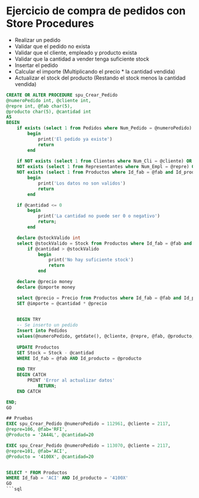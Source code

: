# Ejercicio de compra de pedidos con Store Procedures

- Realizar un pedido 
- Validar que el pedido no exista
- Validar que el cliente, empleado y producto exista
- Validar que la cantidad a vender tenga suficiente stock
- Insertar el pedido
- Calcular el importe (Multiplicando el precio * la cantidad vendida)
- Actualizar el stock del producto (Restando el stock menos la cantidad vendida)


```sql
CREATE OR ALTER PROCEDURE spu_Crear_Pedido
@numeroPedido int, @cliente int,
@repre int, @fab char(5),
@producto char(5), @cantidad int
AS
BEGIN
	if exists (select 1 from Pedidos where Num_Pedido = @numeroPedido)
		begin
			print('El pedido ya existe')
			return
		end
	
	if NOT exists (select 1 from Clientes where Num_Cli = @cliente) OR
	NOT exists (select 1 from Representantes where Num_Empl = @repre) OR
	NOT exists (select 1 from Productos where Id_fab = @fab and Id_producto = @producto)
		begin
			print('Los datos no son validos')
			return
		end

	if @cantidad <= 0
		begin
			print('La cantidad no puede ser 0 o negativo')
			return;
		end

	declare @stockValido int
	select @stockValido = Stock from Productos where Id_fab = @fab and Id_producto = @producto
		if @cantidad > @stockValido
			begin
				print('No hay suficiente stock')
				return
			end

	declare @precio money
	declare @importe money

	select @precio = Precio from Productos where Id_fab = @fab and Id_producto = @producto
	SET @importe = @cantidad * @precio
	

	BEGIN TRY
	-- Se inserto un pedido
	Insert into Pedidos
	values(@numeroPedido, getdate(), @cliente, @repre, @fab, @producto, @cantidad, @importe)
	
	UPDATE Productos
	SET Stock = Stock - @cantidad
	WHERE Id_fab = @fab AND Id_producto = @producto
		
	END TRY
	BEGIN CATCH
		PRINT 'Error al actualizar datos'
			RETURN;
	END CATCH

END;
GO

## Pruebas
EXEC spu_Crear_Pedido @numeroPedido = 112961, @cliente = 2117,
@repre=106, @fab='RFI',
@Producto = '2A44L', @cantidad=20

EXEC spu_Crear_Pedido @numeroPedido = 113070, @cliente = 2117,
@repre=101, @fab='ACI',
@Producto = '4100X', @cantidad=20


SELECT * FROM Productos
WHERE Id_fab = 'ACI' AND Id_producto = '4100X'
GO
```sql